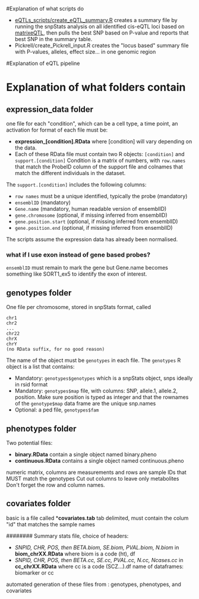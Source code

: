 #Explanation of what scripts do

* [eQTLs_scripts/create_eQTL_summary.R](https://github.com/vplagnol/eQTL_scripts/blob/master/eQTLs_scripts/create_eQTL_summary.R) creates a summary file by running the snpStats analysis on all identified cis-eQTL loci based on [matrixeQTL](http://www.bios.unc.edu/research/genomic_software/Matrix_eQTL/), then pulls the best SNP based on P-value and reports that best SNP in the summary table.
* Pickrell/create_Pickrell_input.R creates the "locus based" summary file with P-values, alleles, effect size... in one genomic region


#Explanation of eQTL pipeline

# Explanation of what folders contain

## expression_data folder
one file for each "condition", which can be a cell type, a time point, an activation
for format of each file must be: 
* **expression_[condition].RData** 
where [condition] will vary depending on the data.
* Each of these RData file must contain two R objects:
```[condition]``` and ```support.[condition]```
Condition is a matrix of numbers, with ```row.names``` that match the ProbeID column of the support file and colnames that match the different individuals in the dataset.

The ```support.[condition]``` includes the following columns:
* ```row names``` must be a unique identified, typically the probe (mandatory)
* ```ensemblID``` (mandatory)
* ```Gene.name``` (mandatory, human readable version of ensemblID)
* ```gene.chromosome``` (optional, if missing inferred from ensemblID) 
* ```gene.position.start``` (optional, if missing inferred from ensemblID) 
* ```gene.position.end``` (optional, if missing inferred from ensemblID) 

The scripts assume the expression data has already been normalised. 

### what if I use exon instead of gene based probes?

```ensemblID``` must remain to mark the gene but Gene.name becomes something like SORT1_ex5 to identify the exon of interest.



## genotypes folder
One file per chromosome, stored in snpStats format, called
```
chr1
chr2
...
chr22
chrX
chrY
(no RData suffix, for no good reason)
```

The name of the object must be ```genotypes``` in each file. 
The ```genotypes``` R object is a list that contains:
* Mandatory: ```genotypes$genotypes``` which is a snpStats object, snps ideally in rsid format
* Mandatory: ```genotypes$map``` file, with columns: SNP, allele.1, allele.2, position. Make sure position is typed as integer and that the rownames of the ```genotype$map``` data frame are the unique snp.names 
* Optional: a ped file, ```genotypes$fam```

## phenotypes folder
Two potential files:
* **binary.RData** contain a single object named binary.pheno
* **continuous.RData** contains a single object named continuous.pheno

numeric matrix, columns are measurements and rows are sample IDs that MUST match the genotypes
Cut out columns to leave only metabolites
Don't forget the row and column names.

## covariates folder
basic is a file called
***covariates.tab**
tab delimited, must contain the colum "id" that matches the sample names





########
Summary stats file, choice of headers:
* _SNPID, CHR, POS, then BETA.biom, SE.biom, PVAL.biom, N.biom_ in **biom_chrXX.RData** where biom is a code (ht), df
* _SNPID, CHR, POS, then BETA.cc, SE.cc, PVAL.cc, N.cc, Ncases.cc_ in **cc_chrXX.RData** where cc is a code (SCZ...).df
name of dataframes: biomarker or cc

automated generation of these files from : genotypes, phenotypes, and covariates



